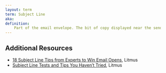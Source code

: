 ```yaml
---
layout: term
term: Subject Line
aka:
definition:
    Part of the email envelope. The bit of copy displayed near the sender name in the inbox. Useful for getting people to actually open an email. Needs to be related to the actual content of the email. 
---
```


## Additional Resources

- [18 Subject Line Tips from Experts to Win Email Opens](https://www.litmus.com/blog/how-to-write-the-perfect-subject-line-infographic/), Litmus
- [Subject Line Tests and Tips You Haven’t Tried](https://www.litmus.com/blog/subject-line-tests-and-tips/), Litmus